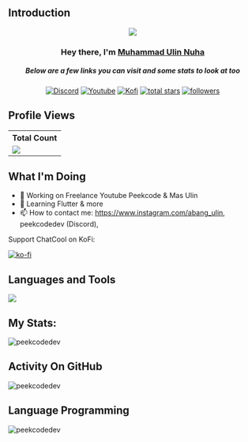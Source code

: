 ## Introduction
<p align="center">
<img src="https://readme-typing-svg.demolab.com/?lines=Developer%20of%20ChatCool%20Bot;Contributed%20to%201500+%2B%20servers%20inside%20Discord;3+%2B%20years%20of%20coding%20experience&font=Fira%20Code&center=true&width=700&height=45&color=fff53a&vCenter=true&pause=1000&size=25" /></a>
</p>

<h3 align="center">Hey there, I'm <a href="https://github.com/peekcodedev">Muhammad Ulin Nuha</a></h3>
<h5 align="center">Below are a few links you can visit and some stats to look at too</h5>

<p align="center">
  <a href="https://discord.gg/79ucHtZn5w"><img alt="Discord" title="Discord" src="https://img.shields.io/badge/-Discord-7289DA?style=for-the-badge&logo=discord&logoColor=white"/></a>
  <a href="https://www.youtube.com/c/peekcode"><img alt="Youtube" title="Youtube" src="https://img.shields.io/badge/-Youtube-FF0000?style=for-the-badge&logo=youtube&logoColor=white"/></a>
  <a href="https://ko-fi.com/masulin"><img alt="Kofi" title="Kofi" src="https://img.shields.io/badge/-Kofi-ff7389?style=for-the-badge&logo=kofi&logoColor=white"/></a>
<a href="https://github.com/peekcodedev?tab=repositories&sort=stargazers">
    <img alt="total stars" title="Total stars on GitHub" src="https://custom-icon-badges.demolab.com/github/stars/peekcodedev?color=B8B92B&style=for-the-badge&labelColor=959532&logo=star"/></a>
   <a href="https://github.com/peekcodedev"><img alt="followers" title="Follow me on Github" src="https://img.shields.io/github/followers/peekcodedev?color=236ad3&style=for-the-badge&logo=github&label=Follow"/></a>
 </p>
 
## Profile Views


  <table>
    <tr>
      <!-- <th>Profile Views</th> -->
      <th>Total Count</th>
    </tr>
    <tr>
      <!-- <td>
        <div align="center">
          <a href="https://github.com/peekcodedev"><img src="https://github.com/Thinkright20.png" alt="@peekcodedev" width="52" /></a>
          <br />
          <a align="center" href="https://github.com/peekcodedev"><b>peekcodedev</b></a>
        </b>
      </td> -->
      <!-- Profile Views -->
      <td>
         <a href="https://github.com/peekcodedev"> <img src="https://komarev.com/ghpvc/?username=peekcodedev&style=for-the-badge&color=brightgreen"> </a>
      </td>
    </tr>
  </table>

## What I'm Doing

- 🔭 Working on Freelance Youtube Peekcode & Mas Ulin
- 🌱 Learning Flutter & more
- 📫 How to contact me: https://www.instagram.com/abang_ulin, peekcodedev (Discord), 

Support ChatCool on KoFi:

[![ko-fi](https://ko-fi.com/img/githubbutton_sm.svg)](https://ko-fi.com/masulin)

## Languages and Tools

<p align="left"> <a href="https://github.com/peekcodedev"><img src="https://skillicons.dev/icons?i=vscode,androidstudio,github,mongodb,css,html,mysql,python,nodejs,kotlin,flutter,dart,java"> </a> </p>

## My Stats:
<p><img align="center" src="https://github-readme-stats.vercel.app/api?username=peekcodedev&show_icons=true&locale=en" alt="peekcodedev" /></p>

## Activity On GitHub

<p><img align="center" src="https://github-readme-streak-stats.herokuapp.com/?user=peekcodedev&" alt="peekcodedev" /></p>

## Language Programming

<p><img align="center" src="https://github-readme-stats.vercel.app/api/top-langs?username=peekcodedev&show_icons=true&locale=en&layout=compact" alt="peekcodedev" /></p>

